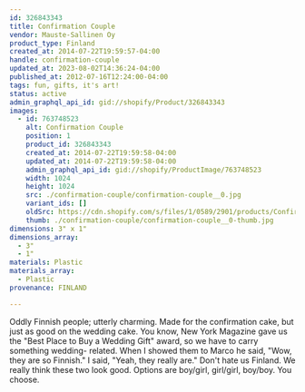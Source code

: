 ```yaml
---
id: 326843343
title: Confirmation Couple
vendor: Mauste-Sallinen Oy
product_type: Finland
created_at: 2014-07-22T19:59:57-04:00
handle: confirmation-couple
updated_at: 2023-08-02T14:36:24-04:00
published_at: 2012-07-16T12:24:00-04:00
tags: fun, gifts, it's art!
status: active
admin_graphql_api_id: gid://shopify/Product/326843343
images:
  - id: 763748523
    alt: Confirmation Couple
    position: 1
    product_id: 326843343
    created_at: 2014-07-22T19:59:58-04:00
    updated_at: 2014-07-22T19:59:58-04:00
    admin_graphql_api_id: gid://shopify/ProductImage/763748523
    width: 1024
    height: 1024
    src: ./confirmation-couple/confirmation-couple__0.jpg
    variant_ids: []
    oldSrc: https://cdn.shopify.com/s/files/1/0589/2901/products/Confirmation_Couple.jpeg?v=1406073598
    thumb: ./confirmation-couple/confirmation-couple__0-thumb.jpg
dimensions: 3" x 1"
dimensions_array:
  - 3"
  - 1"
materials: Plastic
materials_array:
  - Plastic
provenance: FINLAND

---
```


Oddly Finnish people; utterly charming. Made for the confirmation cake, but just as good on the wedding cake. You know, New York Magazine gave us the "Best Place to Buy a Wedding Gift" award, so we have to carry something wedding\- related. When I showed them to Marco he said, "Wow, they are so Finnish." I said, "Yeah, they really are." Don't hate us Finland. We really think these two look good. Options are boy/girl, girl/girl, boy/boy. You choose.